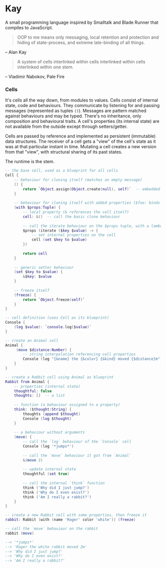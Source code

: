 # Kay

A small programming language inspired by Smalltalk and Blade Runner that compiles to JavaScript.

> OOP to me means only messaging, local retention and protection and hiding of state-process, and extreme late-binding of all things.

– Alan Kay

> A system of cells interlinked within cells interlinked within cells interlinked within one stem.

– Vladimir Nabokov, Pale Fire


### Cells

It's cells all the way down, from modules to values. Cells consist of internal state, code and behaviours. They communicate by listening for and passing messages (represented as tuples `()`). Messages are pattern matched against behaviours and may be typed. There's no inheritance, only composition and behavioural traits. A cell's properties (its internal state) are not available from the outside except through setters/getter.

Cells are passed by reference and implemented as persistent (immutable) data structures. The receiver of a cell gets a "view" of the cell's state as it was at that particular instant in time. Mutating a cell creates a new version from that "view", with structural sharing of its past states.

The runtime is the stem.

```lua
-- the base cell, used as a blueprint for all cells
Cell {
    -- behaviour for cloning itself (matches an empty message)
    () {
        return `Object.assign(Object.create(null), self)`  -- embedded ECMAScript
    }
    
    -- behaviour for cloning itself with added properties ($foo: binds a value as a local name)
    (with $props:Tuple) {
        -- local property (& references the cell itself)
        cell: &()  -- call the basic clone behaviour
        
        -- call the iterate behaviour on the $props tuple, with a lambda to iterate its elements
        $props (iterate ($key $value) -> {
            -- set internal properties on the cell
            cell (set $key to $value)
        })
        
        return cell
    }
    
    -- generic setter behaviour
    (set $key to $value) {
        &$key: $value
    }
    
    -- freeze itself
    (freeze) {
        return `Object.freeze(self)`
    }
}

-- cell definition (uses Cell as its blueprint)
Console {
    (log $value): `console.log($value)`
}

-- create an Animal cell
Animal {
     (move $distance:Number) {
        -- string interpolation referencing cell properties
        Console (log "{&name} the {&color} {&kind} moved {$distance}m")
    }
}

-- create a Rabbit cell using Animal as blueprint
Rabbit from Animal {
    -- properties (internal state)
    thoughtful: false
    thoughts: []  -- a list
    
    -- function (a behaviour assigned to a property)
    think: ($thought:String) {
        thoughts (append $thought)
        Console (log $thought)
    }
    
    -- a behaviour without arguments
    (move) {
        -- call the `log` behaviour of the `Console` cell
        Console (log '*jumps*')
        
        -- call the `move` behaviour it got from `Animal`
        &(move 2)
        
        -- update internal state
        thoughtful (set true)
        
        -- call the internal `think` function
        think ('Why did I just jump?')
        think ('Why do I even exist?')
        think ('Am I really a rabbit?')
    }
}

-- create a new Rabbit cell with some properties, then freeze it
rabbit: Rabbit (with (name 'Roger' color 'white')) (freeze)

-- call the `move` behaviour on the rabbit
rabbit (move)

--> '*jumps*'
--> 'Roger the white rabbit moved 2m'
--> 'Why did I just jump?'
--> 'Why do I even exist?'
--> 'Am I really a rabbit?'
```
